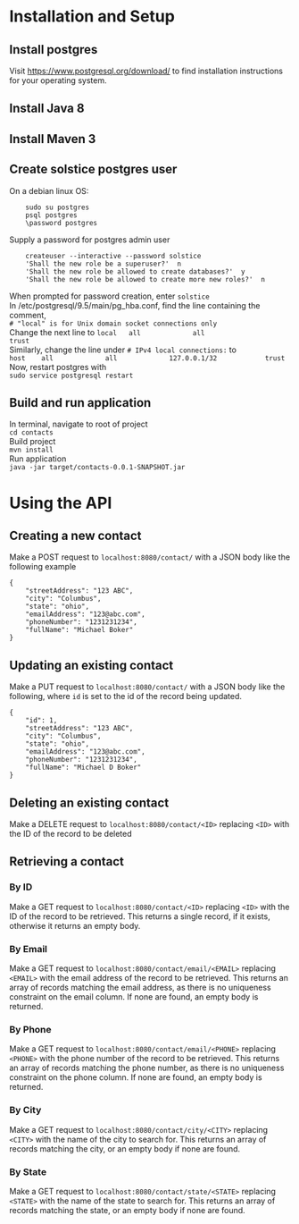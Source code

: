 # Installation and Setup
## Install postgres
Visit https://www.postgresql.org/download/ to find installation instructions for your operating system.

## Install Java 8

## Install Maven 3

## Create solstice postgres user
On a debian linux OS:  
```
    sudo su postgres
    psql postgres
    \password postgres
```  
Supply a password for postgres admin user  
```
    createuser --interactive --password solstice
    'Shall the new role be a superuser?'  n
    'Shall the new role be allowed to create databases?'  y
    'Shall the new role be allowed to create more new roles?'  n
```  
When prompted for password creation, enter `solstice`  
In /etc/postgresql/9.5/main/pg_hba.conf, find the line containing the comment,   
`# "local" is for Unix domain socket connections only`   
Change the next line to
`local   all             all                                     trust`  
Similarly, change the line under `# IPv4 local connections:` to   
`host    all             all             127.0.0.1/32            trust`  
Now, restart postgres with  
`sudo service postgresql restart`
    
## Build and run application
In terminal, navigate to root of project  
`cd contacts`    
Build project  
`mvn install`  
Run application  
`java -jar target/contacts-0.0.1-SNAPSHOT.jar`
    

# Using the API
## Creating a new contact
Make a POST request to `localhost:8080/contact/` with a JSON body like the following example
```
{
    "streetAddress": "123 ABC",
    "city": "Columbus",
    "state": "ohio",
    "emailAddress": "123@abc.com",
    "phoneNumber": "1231231234",
    "fullName": "Michael Boker"
}
```

## Updating an existing contact
Make a PUT request to `localhost:8080/contact/` with a JSON body like the following, where `id` is set to the id of the record being updated.
```
{
    "id": 1,
    "streetAddress": "123 ABC",
    "city": "Columbus",
    "state": "ohio",
    "emailAddress": "123@abc.com",
    "phoneNumber": "1231231234",
    "fullName": "Michael D Boker"
}
```

## Deleting an existing contact
Make a DELETE request to `localhost:8080/contact/<ID>` replacing `<ID>` with the ID of the record to be deleted

## Retrieving a contact
### By ID
Make a GET request to `localhost:8080/contact/<ID>` replacing `<ID>` with the ID of the record to be retrieved.  This returns a single record, if it exists, otherwise it returns an empty body.
### By Email
Make a GET request to `localhost:8080/contact/email/<EMAIL>` replacing `<EMAIL>` with the email address of the record to be retrieved.  This returns an array of records matching the email address, as there is no uniqueness constraint on the email column.  If none are found, an empty body is returned.
### By Phone
Make a GET request to `localhost:8080/contact/email/<PHONE>` replacing `<PHONE>` with the phone number of the record to be retrieved. This returns an array of records matching the phone number, as there is no uniqueness constraint on the phone column.  If none are found, an empty body is returned.
### By City
Make a GET request to `localhost:8080/contact/city/<CITY>` replacing `<CITY>` with the name of the city to search for.  This returns an array of records matching the city, or an empty body if none are found.
### By State
Make a GET request to `localhost:8080/contact/state/<STATE>` replacing `<STATE>` with the name of the state to search for.  This returns an array of records matching the state, or an empty body if none are found.

